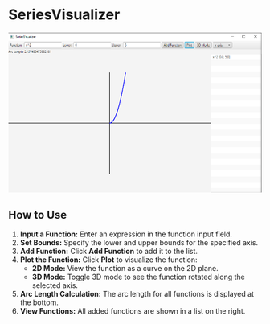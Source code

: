 # SeriesVisualizer

![Application Screenshot](assets/img.png)


## How to Use
1. **Input a Function:** Enter an expression in the function input field.
2. **Set Bounds:** Specify the lower and upper bounds for the specified axis.
3. **Add Function:** Click **Add Function** to add it to the list.
4. **Plot the Function:** Click **Plot** to visualize the function:
   - **2D Mode:** View the function as a curve on the 2D plane.
   - **3D Mode:** Toggle 3D mode to see the function rotated along the selected axis.
5. **Arc Length Calculation:** The arc length for all functions is displayed at the bottom.
6. **View Functions:** All added functions are shown in a list on the right.
